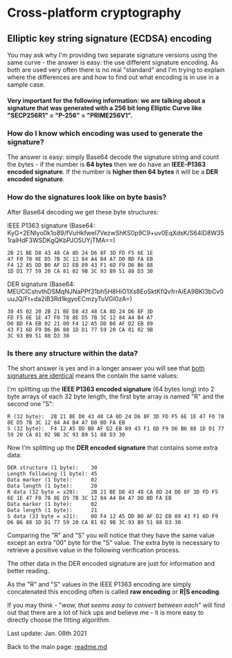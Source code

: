 # Cross-platform cryptography

## Elliptic key string signature (ECDSA) encoding

You may ask why I'm providing two separate signature versions using the same curve - the answer is easy: the use different signature encoding. As both are used very often there is no real "standard" and I'm trying to explain where the differences are and how to find out what encoding is in use in a sample case.

#### Very important for the following information: we are talking about a signature that was generated with a 256 bit long Elliptic Curve like "SECP256R1" = "P-256" = "PRIME256V1".

### How do I know which encoding was used to generate the signature?

The answer is easy: simply Base64 decode the signature string and count the bytes - if the number is **64 bytes** then we do have an **IEEE-P1363 encoded signature**. If the number is **higher then 64 bytes** it will be a **DER encoded signature**.

### How do the signatures look like on byte basis?

After Base64 decoding we get these byte structures:

IEEE P1363 signature (Base64: KyG+2ENIyo0k1o89/fVuHkfweI7VezwShKS0p9C9+uv0EqXdsK/S64lD8W351raIHdF3WSDKgQKbPJO5UYjTMA==)

```plaintext
2B 21 BE D8 43 48 CA 8D 24 D6 8F 3D FD F5 6E 1E 
47 F0 78 8E D5 7B 3C 12 84 A4 B4 A7 D0 BD FA EB 
F4 12 A5 DD B0 AF D2 EB 89 43 F1 6D F9 D6 B6 88 
1D D1 77 59 20 CA 81 02 9B 3C 93 B9 51 88 D3 30 
```

DER signature (Base64: MEUCICshvthDSMqNJNaPPf31bh5H8HiO1Xs8EoSktKfQvfrrAiEA9BKl3bCv0uuJQ/Ft+da2iB3Rd1kgyoECmzyTuVGI0zA=)

```plaintext
30 45 02 20 2B 21 BE D8 43 48 CA 8D 24 D6 8F 3D 
FD F5 6E 1E 47 F0 78 8E D5 7B 3C 12 84 A4 B4 A7 
D0 BD FA EB 02 21 00 F4 12 A5 DD B0 AF D2 EB 89 
43 F1 6D F9 D6 B6 88 1D D1 77 59 20 CA 81 02 9B 
3C 93 B9 51 88 D3 30                            
```

### Is there any structure within the data?

The short answer is yes and in a longer answer you will see that <u>both signatures are identical</u> means the contain the same values:

I'm splitting up the **IEEE P1363 encoded signature** (64 bytes long) into 2 byte arrays of each 32 byte length, the first byte array is named "R" and the second one "S":

```plaintext
R (32 byte):  2B 21 BE D8 43 48 CA 8D 24 D6 8F 3D FD F5 6E 1E 47 F0 78 8E D5 7B 3C 12 84 A4 B4 A7 D0 BD FA EB 
S (32 byte):  F4 12 A5 DD B0 AF D2 EB 89 43 F1 6D F9 D6 B6 88 1D D1 77 59 20 CA 81 02 9B 3C 93 B9 51 88 D3 30 

```

Now I'm splitting up the **DER encoded signature** that contains some extra data:

```plaintext
DER structure (1 byte):    30
Length following (1 byte): 45
Data marker (1 byte):      02
Data length (1 byte):      20
R data (32 byte = x20):    2B 21 BE D8 43 48 CA 8D 24 D6 8F 3D FD F5 6E 1E 47 F0 78 8E D5 7B 3C 12 84 A4 B4 A7 D0 BD FA EB 
Data marker (1 byte):      02
Data length (1 byte):      21
S data (33 byte = x21):    00 F4 12 A5 DD B0 AF D2 EB 89 43 F1 6D F9 D6 B6 88 1D D1 77 59 20 CA 81 02 9B 3C 93 B9 51 88 D3 30

```

Comparing the "R" and "S" you will notice that they have the same value except an extra "00" byte for the "S" value. The extra byte is necessary to retrieve a positive value in the following verification process. 

The other data in the DER encoded signature are just for information and better reading.

As the "R" and "S" values in the IEEE P1363 encoding are simply concatenated this encoding often is called **raw encoding** or **R|S encoding**.

If you may think - "*wow, that seems easy to convert between each*" will find out that there are a lot of hick ups and believe me - it is more easy to directly choose the fitting algorithm.

Last update: Jan. 08th 2021

Back to the main page: [readme.md](../readme.md)